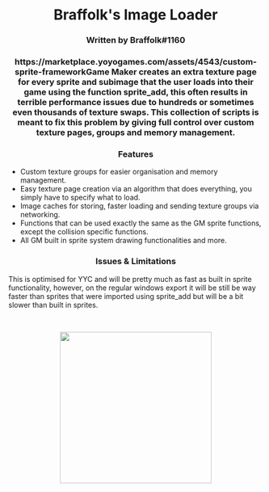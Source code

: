 <h1 align="center">Braffolk's Image Loader</h1>

<h3 align="center">Written by Braffolk#1160</h3>
<h3 align="center">https://marketplace.yoyogames.com/assets/4543/custom-sprite-framework</h3?

Game Maker creates an extra texture page for every sprite and subimage that the user loads into their game using the function sprite_add, this often results in terrible performance issues due to hundreds or sometimes even thousands of texture swaps. This collection of scripts is meant to fix this problem by giving full control over custom texture pages, groups and memory management.

<h3 align="center">Features</h3>

* Custom texture groups for easier organisation and memory management.
* Easy texture page creation via an algorithm that does everything, you simply have to specify what to load.
* Image caches for storing, faster loading and sending texture groups via networking.
* Functions that can be used exactly the same as the GM sprite functions, except the collision specific functions.
* All GM built in sprite system drawing functionalities and more.

<h3 align="center">Issues & Limitations</h3>

This is optimised for YYC and will be pretty much as fast as built in sprite functionality, however, on the regular windows export it will be still be way faster than sprites that were imported using sprite_add but will be a bit slower than built in sprites.

&nbsp;

<p align="center"><img src="https://raw.githubusercontent.com/JujuAdams/custom-sprite-framework/master/preview.png" style="display:block; margin:auto; width:300px"></p>
